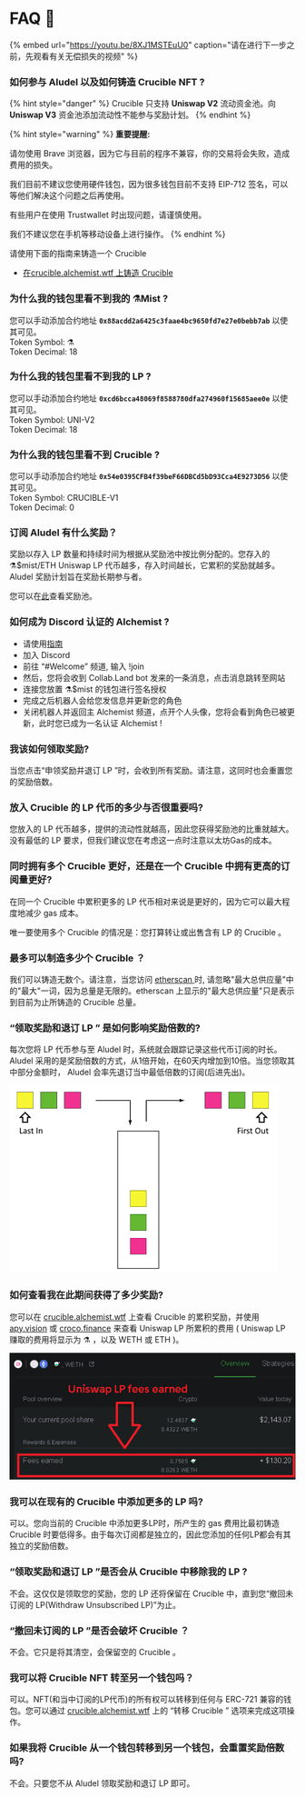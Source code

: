 # FAQ 📖

{% embed url="https://youtu.be/8XJ1MSTEuU0" caption="请在进行下一步之前，先观看有关无偿损失的视频" %}

### **如何参与 Aludel 以及如何铸造 Crucible NFT ?**

{% hint style="danger" %}
Crucible 只支持 **Uniswap V2** 流动资金池。向 **Uniswap V3** 资金池添加流动性不能参与奖励计划。
{% endhint %}

{% hint style="warning" %}
**重要提醒:**

请勿使用 Brave 浏览器，因为它与目前的程序不兼容，你的交易将会失败，造成费用的损失。

我们目前不建议您使用硬件钱包，因为很多钱包目前不支持 EIP-712 签名，可以等他们解决这个问题之后再使用。

有些用户在使用 Trustwallet 时出现问题，请谨慎使用。

我们不建议您在手机等移动设备上进行操作。
{% endhint %}

请使用下面的指南来铸造一个 Crucible

* [在crucible.alchemist.wtf 上铸造 Crucible](guides-crucible.alchemist.wtf/)

### **为什么我的钱包里看不到我的 ⚗️Mist ?**

您可以手动添加合约地址 **`0x88acdd2a6425c3faae4bc9650fd7e27e0bebb7ab`** 以使其可见。  
Token Symbol: ⚗️  
Token Decimal: 18

### **为什么我的钱包里看不到我的 LP ?**

您可以手动添加合约地址 **`0xcd6bcca48069f8588780dfa274960f15685aee0e`** 以使其可见。  
Token Symbol: UNI-V2  
Token Decimal: 18

### **为什么我的钱包里看不到 Crucible ?**

您可以手动添加合约地址 **`0x54e0395CFB4f39beF66DBCd5bD93Cca4E9273D56`** 以使其可见。  
Token Symbol: CRUCIBLE-V1  
Token Decimal: 0

### **订阅 Aludel 有什么奖励？**

奖励以存入 LP 数量和持续时间为根据从奖励池中按比例分配的。您存入的⚗️$mist/ETH Uniswap LP 代币越多，存入时间越长，它累积的奖励就越多。Aludel 奖励计划旨在奖励长期参与者。

您可以在[此](https://etherscan.io/address/0x04108d6e9a51bec5170f8fd953a156cf754ba541)查看奖励池。

### **如何成为 Discord 认证的 Alchemist ?**

* 请使用[指南](how-to-become-a-certified-alchemist-on-discord.md)
* 加入 Discord
* 前往 “\#Welcome” 频道, 输入 !join
* 然后，您将会收到 Collab.Land bot 发来的一条消息，点击消息跳转至网站
* 连接您放置 ⚗️$mist 的钱包进行签名授权
* 完成之后机器人会给您发信息并更新您的角色
* 关闭机器人并返回主 Alchemist 频道，点开个人头像，您将会看到角色已被更新，此时您已成为一名认证 Alchemist !

### **我该如何领取奖励?**

当您点击“申领奖励并退订 LP ”时，会收到所有奖励。请注意，这同时也会重置您的奖励倍数。

### **放入 Crucible 的 LP 代币的多少与否很重要吗?**

您放入的 LP 代币越多，提供的流动性就越高，因此您获得奖励池的比重就越大。没有最低的 LP 要求，但我们建议您在考虑这一点时注意以太坊Gas的成本。

### **同时拥有多个 Crucible 更好，还是在一个 Crucible 中拥有更高的订阅量更好?**

在同一个 Crucible 中累积更多的 LP 代币相对来说是更好的，因为它可以最大程度地减少 gas 成本。

唯一要使用多个 Crucible 的情况是：您打算转让或出售含有 LP 的 Crucible 。

### 最多可以制造多少个 Crucible ？

我们可以铸造无数个。请注意，当您访问 [etherscan ](https://etherscan.io/token/0x54e0395cfb4f39bef66dbcd5bd93cca4e9273d56)时, 请忽略"最大总供应量"中的"最大"一词，因为总量是无限的。etherscan 上显示的"最大总供应量"只是表示到目前为止所铸造的 Crucible 总量。

### **“领取奖励和退订 LP ” 是如何影响奖励倍数的?**

每次您将 LP 代币参与至 Aludel 时，系统就会跟踪记录这些代币订阅的时长。Aludel 采用的是奖励倍数的方式，从1倍开始，在60天内增加到10倍。当您领取其中部分金额时， Aludel 会率先退订当中最低倍数的订阅\(后进先出\)。

![](../.gitbook/assets/untitled%20%281%29.png)

### **如何查看我在此期间获得了多少奖励?**

您可以在 [crucible.alchemist.wtf](https://crucible.alchemist.wtf/) 上查看 Crucible 的累积奖励，并使用 [apy.vision](https://apy.vision/) 或 [croco.finance](https://croco.finance/) 来查看 Uniswap LP 所累积的费用 \( Uniswap LP 赚取的费用将显示为 ⚗️ ，以及 WETH 或 ETH \)。

![croco.finance](../.gitbook/assets/untitled.png)

### **我可以在现有的 Crucible 中添加更多的 LP 吗?**

可以。您向当前的 Crucible 中添加更多LP时，所产生的 gas 费用比最初铸造 Crucible 时要低得多。由于每次订阅都是独立的，因此您添加的任何LP都会有其独立的奖励倍数。

### **“领取奖励和退订 LP ”是否会从 Crucible 中移除我的 LP ?**

不会。这仅仅是领取您的奖励，您的 LP 还将保留在 Crucible 中，直到您“撤回未订阅的 LP\(Withdraw Unsubscribed LP\)”为止。

### **“撤回未订阅的 LP ”是否会破坏 Crucible ？**

不会。它只是将其清空，会保留空的 Crucible 。

### **我可以将 Crucible NFT 转至另一个钱包吗？**

可以。NFT\(和当中订阅的LP代币\)的所有权可以转移到任何与 ERC-721 兼容的钱包。您可以通过 [crucible.alchemist.wtf](https://crucible.alchemist.wtf/) 上的 “转移 Crucible ” 选项来完成这项操作。

### **如果我将 Crucible 从一个钱包转移到另一个钱包，会重置奖励倍数吗?**

不会。只要您不从 Aludel 领取奖励和退订 LP 即可。

